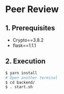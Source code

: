 # Peer Review

## 1. Prerequisites
- Crypto==3.8.2
- flask==1.1.1

## 2. Execution
```bash
$ yarn install
# Open another terminal
$ cd backend/
$ . start.sh
```
